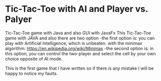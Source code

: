 # Tic-Tac-Toe with AI and Player vs. Palyer
Tic-Tac-Toe game with Java and also GUI with JavaFx
This Tic-Tac-Toe game with JAVA and also there are two option
-the first option is:
you can play with Artificial Intelligence, which is unbeaten.
with the minimax algorithm:
https://en.wikipedia.org/wiki/Minimax
-the second option is:
in this option, you can control the two-player and select the cell
by your own choice opposite of AI mode.

This is the first game that I have written so if there is any mistake
I will be happy to notice my faults.

